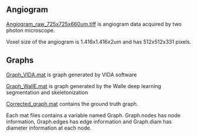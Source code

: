 ## Angiogram

[Angiogram_raw_725x725x660um.tiff](https://drive.google.com/a/bu.edu/file/d/1JEPvmY7V_bbdKY-4eTLwXmSILSUnM1oY/view?usp=sharing) is angiogram data acquired by two photon microscope.

Voxel size of the angiogram is 1.416x1.416x2um and has 512x512x331 pixels.

## Graphs

[Graph_VIDA.mat](https://drive.google.com/a/bu.edu/file/d/161VYCdR03J-UsT61hdM2IMNdVHCoMIpu/view?usp=sharing) is graph generated by VIDA software

[Graph_WallE.mat](https://drive.google.com/a/bu.edu/file/d/1bdVbpIdE5MvuDqpKZfANt_6GZm8YQSpa/view?usp=sharing) is graph generated by the Walle deep learning segmentation and skeletonization

[Corrected_graph.mat](https://drive.google.com/a/bu.edu/file/d/1d_w1LXJXmsAsEbA7TbGt76ND4AuveUfq/view?usp=sharing) contains 
the ground truth graph.

Each mat files contains a variable named Graph. Graph.nodes has node information, Graph.edges has edge information and Graph.diam has diameter information at each node.
